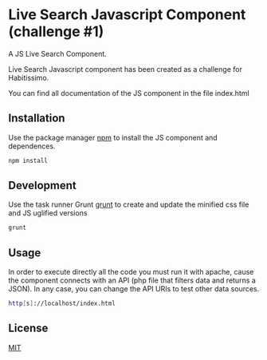 # Live Search Javascript Component (challenge #1)
A JS Live Search Component.


Live Search Javascript component has been created as a challenge for Habitissimo.

You can find all documentation of the JS component in the file index.html


## Installation

Use the package manager [npm](https://www.npmjs.com/) to install the JS component and dependences.

```bash
npm install
```
## Development

Use the task runner Grunt [grunt](https://gruntjs.com/) to create and update the minified css file and JS uglified versions

```bash
grunt
```

## Usage

In order to execute directly all the code you must run it with apache, cause the component connects with an API (php file that filters data and returns a JSON).
In any case, you can change the API URIs to test other data sources.

```bash
http[s]://localhost/index.html
```

## License
[MIT](https://choosealicense.com/licenses/mit/)